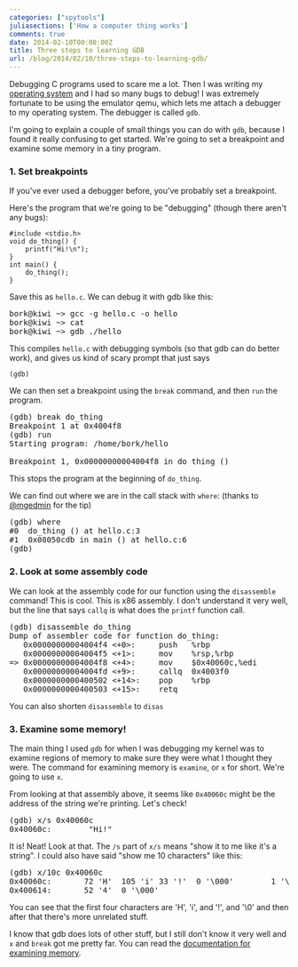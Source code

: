 ```yaml
---
categories: ["spytools"]
juliasections: ['How a computer thing works']
comments: true
date: 2014-02-10T00:00:00Z
title: Three steps to learning GDB
url: /blog/2014/02/10/three-steps-to-learning-gdb/
---
```


Debugging C programs used to scare me a lot. Then I was writing my
[operating system](http://jvns.ca/blog/categories/kernel) and I had so
many bugs to debug! I was extremely fortunate to be using the emulator
qemu, which lets me attach a debugger to my operating system. The
debugger is called `gdb`.

I'm going to explain a couple of small things you can do with `gdb`,
because I found it really confusing to get started. We're going to set
a breakpoint and examine some memory in a tiny program.

<!--more-->

### 1. Set breakpoints

If you've ever used a debugger before, you've probably set a
breakpoint.

Here's the program that we're going to be "debugging" (though there
aren't any bugs):

~~~
#include <stdio.h>
void do_thing() {
    printf("Hi!\n");
}
int main() {
    do_thing();
}
~~~

Save this as `hello.c`. We can debug it with gdb like this:

<pre>
bork@kiwi ~> gcc -g hello.c -o hello
bork@kiwi ~> cat
bork@kiwi ~> gdb ./hello
</pre>

This compiles `hello.c` with debugging symbols (so that gdb can do
better work), and gives us kind of scary prompt that just says 

`(gdb) `

We can then set a breakpoint using the `break` command, and then `run`
the program.

<pre>
(gdb) break do_thing 
Breakpoint 1 at 0x4004f8
(gdb) run
Starting program: /home/bork/hello 

Breakpoint 1, 0x00000000004004f8 in do_thing ()
</pre>

This stops the program at the beginning of `do_thing`.

We can find out where we are in the call stack with `where`: (thanks
to [@mgedmin](https://twitter.com/mgedmin) for the tip)

<pre>
(gdb) where
#0  do_thing () at hello.c:3
#1  0x08050cdb in main () at hello.c:6
(gdb) 
</pre>

### 2. Look at some assembly code

We can look at the assembly code for our function using the
`disassemble` command! This is cool. This is x86 assembly. I don't
understand it very well, but the line that says `callq` is what does
the `printf` function call.

<pre>
(gdb) disassemble do_thing
Dump of assembler code for function do_thing:
   0x00000000004004f4 <+0>:     push   %rbp
   0x00000000004004f5 <+1>:     mov    %rsp,%rbp
=> 0x00000000004004f8 <+4>:     mov    $0x40060c,%edi
   0x00000000004004fd <+9>:     callq  0x4003f0 <puts@plt>
   0x0000000000400502 <+14>:    pop    %rbp
   0x0000000000400503 <+15>:    retq 
</pre>

You can also shorten `disassemble` to `disas`

### 3. Examine some memory!

The main thing I used `gdb` for when I was debugging my kernel was to
examine regions of memory to make sure they were what I thought they
were. The command for examining memory is `examine`, or `x` for short.
We're going to use `x`.

From looking at that assembly above, it seems like `0x40060c` might be
the address of the string we're printing. Let's check!

<pre>
(gdb) x/s 0x40060c
0x40060c:        "Hi!"
</pre>

It is! Neat! Look at that. The `/s` part of `x/s` means "show it to me
like it's a string". I could also have said "show me 10 characters"
like this:

<pre>
(gdb) x/10c 0x40060c
0x40060c:       72 'H'  105 'i' 33 '!'  0 '\000'        1 '\001'        27 '\033'       3 '\003'        59 ';'
0x400614:       52 '4'  0 '\000'
</pre>

You can see that the first four characters are 'H', 'i', and '!', and
'\0' and then after that there's more unrelated stuff.

I know that gdb does lots of other stuff, but I still don't know it
very well and `x` and `break` got me pretty far. You can read the
[documentation for examining memory](http://ftp.gnu.org/old-gnu/Manuals/gdb-5.1.1/html_chapter/gdb_9.html#SEC56).
